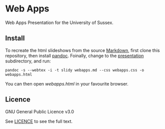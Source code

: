 # Web Apps

Web Apps Presentation for the University of Sussex.

## Install

To recreate the html slideshows from the source [Markdown](https://en.wikipedia.org/wiki/Markdown), first clone this repository, then install [pandoc](https://pandoc.org/). Foinally, change to the [presentation](/presentation) subdirectory, and run:

`pandoc -s --webtex -i -t slidy webapps.md --css webapps.css -o webapps.html`

You can then open _webapps.html_ in your favourite browser.

## Licence

GNU General Public Licence v3.0

See [LICENCE](/LICENCE.txt) to see the full text.
